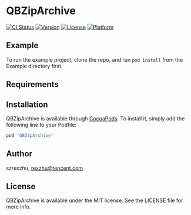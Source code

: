 # QBZipArchive

[![CI Status](https://img.shields.io/travis/szrexzhu/QBZipArchive.svg?style=flat)](https://travis-ci.org/szrexzhu/QBZipArchive)
[![Version](https://img.shields.io/cocoapods/v/QBZipArchive.svg?style=flat)](https://cocoapods.org/pods/QBZipArchive)
[![License](https://img.shields.io/cocoapods/l/QBZipArchive.svg?style=flat)](https://cocoapods.org/pods/QBZipArchive)
[![Platform](https://img.shields.io/cocoapods/p/QBZipArchive.svg?style=flat)](https://cocoapods.org/pods/QBZipArchive)

## Example

To run the example project, clone the repo, and run `pod install` from the Example directory first.

## Requirements

## Installation

QBZipArchive is available through [CocoaPods](https://cocoapods.org). To install
it, simply add the following line to your Podfile:

```ruby
pod 'QBZipArchive'
```

## Author

szrexzhu, rexzhu@tencent.com

## License

QBZipArchive is available under the MIT license. See the LICENSE file for more info.
